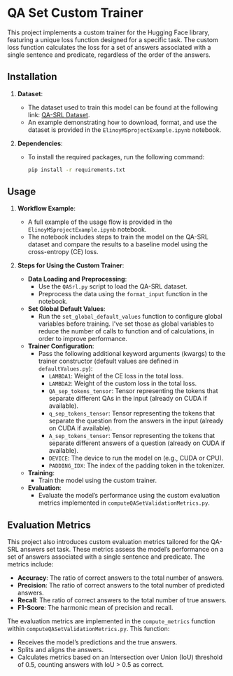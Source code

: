# QA Set Custom Trainer

This project implements a custom trainer for the Hugging Face library, featuring a unique loss function designed for a specific task. The custom loss function calculates the loss for a set of answers associated with a single sentence and predicate, regardless of the order of the answers.

## Installation

1. **Dataset**:
   - The dataset used to train this model can be found at the following link: [QA-SRL Dataset](https://nlp.biu.ac.il/~ron.eliav/qasrl/V-passive_red/).
   - An example demonstrating how to download, format, and use the dataset is provided in the `ElinoyMSprojectExample.ipynb` notebook.

2. **Dependencies**:
   - To install the required packages, run the following command:
     ```bash
     pip install -r requirements.txt
     ```

## Usage

1. **Workflow Example**:
   - A full example of the usage flow is provided in the `ElinoyMSprojectExample.ipynb` notebook.
   - The notebook includes steps to train the model on the QA-SRL dataset and compare the results to a baseline model using the cross-entropy (CE) loss.

2. **Steps for Using the Custom Trainer**:
   - **Data Loading and Preprocessing**:
     - Use the `QASrl.py` script to load the QA-SRL dataset.
     - Preprocess the data using the `format_input` function in the notebook.
   - **Set Global Default Values**:
     - Run the `set_global_default_values` function to configure global variables before training.
       I've set those as global variables to reduce the number of calls to function and of calculations, in order to improve performance.
   - **Trainer Configuration**:
     - Pass the following additional keyword arguments (kwargs) to the trainer constructor (default values are defined in `defaultValues.py`):
       - `LAMBDA1`: Weight of the CE loss in the total loss.
       - `LAMBDA2`: Weight of the custom loss in the total loss.
       - `QA_sep_tokens_tensor`: Tensor representing the tokens that separate different QAs in the input (already on CUDA if available).
       - `q_sep_tokens_tensor`: Tensor representing the tokens that separate the question from the answers in the input (already on CUDA if available).
       - `A_sep_tokens_tensor`: Tensor representing the tokens that separate different answers of a question (already on CUDA if available).
       - `DEVICE`: The device to run the model on (e.g., CUDA or CPU).
       - `PADDING_IDX`: The index of the padding token in the tokenizer.
   - **Training**:
     - Train the model using the custom trainer.
   - **Evaluation**:
     - Evaluate the model’s performance using the custom evaluation metrics implemented in `computeQASetValidationMetrics.py`.

## Evaluation Metrics

This project also introduces custom evaluation metrics tailored for the QA-SRL answers set task. These metrics assess the model’s performance on a set of answers associated with a single sentence and predicate. The metrics include:

- **Accuracy**: The ratio of correct answers to the total number of answers.
- **Precision**: The ratio of correct answers to the total number of predicted answers.
- **Recall**: The ratio of correct answers to the total number of true answers.
- **F1-Score**: The harmonic mean of precision and recall.

The evaluation metrics are implemented in the `compute_metrics` function within `computeQASetValidationMetrics.py`. This function:

- Receives the model’s predictions and the true answers.
- Splits and aligns the answers.
- Calculates metrics based on an Intersection over Union (IoU) threshold of 0.5, counting answers with IoU > 0.5 as correct.
